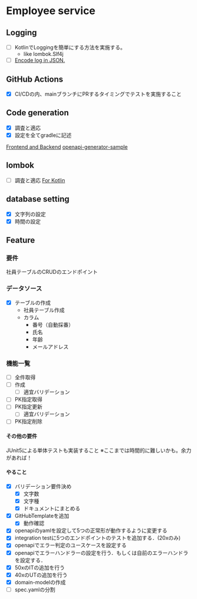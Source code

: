 # Employee service

## Logging

- [ ] KotlinでLoggingを簡単にする方法を実施する。
    - like lombok.Slf4j
- [ ] [Encode log in JSON.](https://github.com/logfellow/logstash-logback-encoder)

## GitHub Actions

- [x] CI/CDの内、mainブランチにPRするタイミングでテストを実施すること

## Code generation

- [x] 調査と適応
- [x] 設定を全てgradleに記述

[Frontend and Backend](https://qiita.com/takahashik0422/items/0e6ca3ca18d76713222a)
[openapi-generator-sample](https://github.com/Msksgm/openapi-generator-sample/tree/main)

## lombok

- [ ] 調査と適応
  [For Kotlin](https://plugins.gradle.org/plugin/org.jetbrains.kotlin.plugin.lombok)

## database setting

- [x] 文字列の設定
- [x] 時間の設定

## Feature

### 要件

社員テーブルのCRUDのエンドポイント

### データソース

- [x] テーブルの作成
    - 社員テーブル作成
    - カラム
        - 番号（自動採番）
        - 氏名
        - 年齢
        - メールアドレス

### 機能一覧

- [ ] 全件取得
- [ ] 作成
    - [ ] 適宜バリデーション
- [ ] PK指定取得
- [ ] PK指定更新
    - [ ] 適宜バリデーション
- [ ] PK指定削除

#### その他の要件

JUnit5による単体テストも実装すること ※ここまでは時間的に難しいかも。余力があれば！

#### やること

- [x] バリデーション要件決め
    - [x] 文字数
    - [x] 文字種
    - [x] ドキュメントにまとめる
- [x] GitHubTemplateを追加
    - [x] 動作確認
- [x] openapiのyamlを設定して5つの正常形が動作するように変更する
- [x] integration testに5つのエンドポイントのテストを追加する．(20xのみ)
- [x] openapiでエラー判定のユースケースを設定する
- [x] openapiでエラーハンドラーの設定を行う．もしくは自前のエラーハンドラを設定する．
- [x] 50xのITの追加を行う
- [x] 40xのUTの追加を行う
- [x] domain-modelの作成
- [ ] spec.yamlの分割

